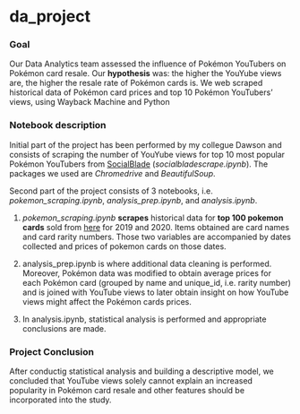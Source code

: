 # da_project


### Goal
Our Data Analytics team assessed the influence of Pokémon YouTubers on Pokémon card resale. Our **hypothesis** was: the higher the YouYube views are, the higher the resale rate of Pokémon cards is. We web scraped historical data of Pokémon card prices and top 10 Pokémon YouTubers’ views, using Wayback Machine and Python </br>

### Notebook description
 Initial part of the project has been performed by my collegue Dawson and consists of scraping the number of YouYube views for top 10 most popular Pokémon YouTubers from [SocialBlade](socialblade.com) (*socialbladescrape.ipynb*). The packages we used are *Chromedrive* and *BeautifulSoup*.
 
 Second part of the project consists of 3 notebooks, i.e. *pokemon_scraping.ipynb*, *analysis_prep.ipynb*, and *analysis.ipynb*.

1. *pokemon_scraping.ipynb* **scrapes** historical data for **top 100 pokemon cards** sold from [here](https://pokemonprices.com/top_100) for 2019 and 2020. Items obtained are card names and card rarity numbers. Those two variables are accompanied by dates collected and prices of pokemon cards on those dates. 

2. analysis_prep.ipynb is where additional data cleaning is performed. Moreover, Pokémon data was modified to obtain average prices for each Pokémon card (grouped by name and unique_id, i.e. rarity number) and is joined with YouTube views to later obtain insight on how YouTube views might affect the Pokémon cards prices. 

3. In analysis.ipynb, statistical analysis is performed and appropriate conclusions are made.

### Project Conclusion
After conductig statistical analysis and building a descriptive model, we concluded that YouTube views solely cannot explain an increased popularity in Pokémon card resale and other features should be incorporated into the study.
